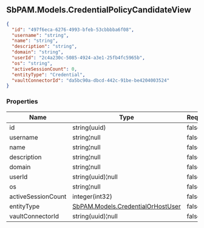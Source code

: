 
<h2 id="tocS_SbPAM.Models.CredentialPolicyCandidateView">SbPAM.Models.CredentialPolicyCandidateView</h2>

<a id="schemasbpam.models.credentialpolicycandidateview"></a>
<a id="schema_SbPAM.Models.CredentialPolicyCandidateView"></a>
<a id="tocSsbpam.models.credentialpolicycandidateview"></a>
<a id="tocssbpam.models.credentialpolicycandidateview"></a>

```json
{
  "id": "497f6eca-6276-4993-bfeb-53cbbbba6f08",
  "username": "string",
  "name": "string",
  "description": "string",
  "domain": "string",
  "userId": "2c4a230c-5085-4924-a3e1-25fb4fc5965b",
  "os": "string",
  "activeSessionCount": 0,
  "entityType": "Credential",
  "vaultConnectorId": "da5bc90a-dbcd-442c-91be-be4204003524"
}

```

### Properties

|Name|Type|Required|Restrictions|Description|
|---|---|---|---|---|
|id|string(uuid)|false|none|none|
|username|string¦null|false|none|none|
|name|string¦null|false|none|none|
|description|string¦null|false|none|none|
|domain|string¦null|false|none|none|
|userId|string(uuid)¦null|false|none|none|
|os|string¦null|false|none|none|
|activeSessionCount|integer(int32)|false|none|none|
|entityType|[SbPAM.Models.CredentialOrHostUser](../Models/sbpam.models.credentialorhostuser.md)|false|none|none|
|vaultConnectorId|string(uuid)¦null|false|none|none|


